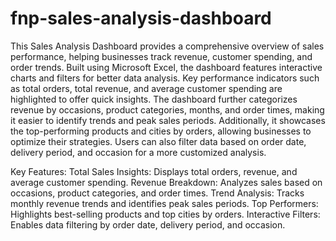 # fnp-sales-analysis-dashboard
This Sales Analysis Dashboard provides a comprehensive overview of sales performance, helping businesses track revenue, customer spending, and order trends. Built using Microsoft Excel, the dashboard features interactive charts and filters for better data analysis. Key performance indicators such as total orders, total revenue, and average customer spending are highlighted to offer quick insights. The dashboard further categorizes revenue by occasions, product categories, months, and order times, making it easier to identify trends and peak sales periods. Additionally, it showcases the top-performing products and cities by orders, allowing businesses to optimize their strategies. Users can also filter data based on order date, delivery period, and occasion for a more customized analysis.

Key Features:
Total Sales Insights: Displays total orders, revenue, and average customer spending.
Revenue Breakdown: Analyzes sales based on occasions, product categories, and order times.
Trend Analysis: Tracks monthly revenue trends and identifies peak sales periods.
Top Performers: Highlights best-selling products and top cities by orders.
Interactive Filters: Enables data filtering by order date, delivery period, and occasion.
